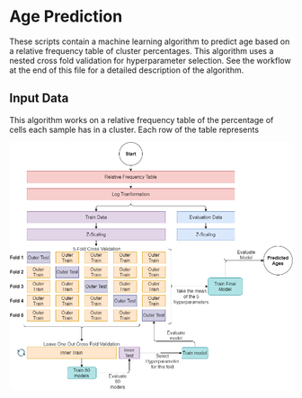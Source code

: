 # Age Prediction
These scripts contain a machine learning algorithm to predict age based on a relative frequency table of cluster percentages. This algorithm uses a nested cross fold validation for hyperparameter selection. See the workflow at the end of this file for a detailed description of the algorithm.

## Input Data
This algorithm works on a relative frequency table of the percentage of cells each sample has in a cluster. Each row of the table represents 



![alt text](Workflow_Prediction.png "Workflow")
